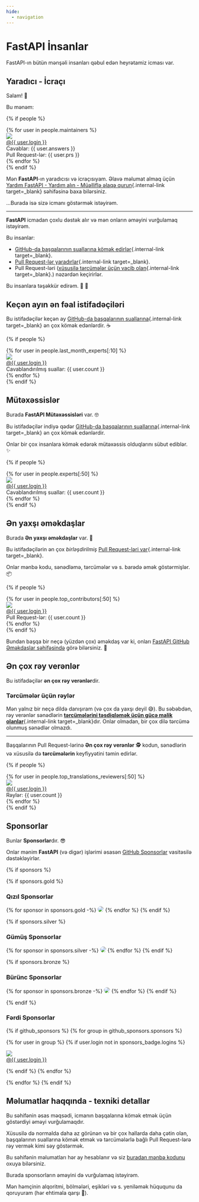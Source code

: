 ```yaml
---
hide:
  - navigation
---
```


# FastAPI İnsanlar

FastAPI-ın bütün mənşəli insanları qəbul edən heyrətamiz icması var.



## Yaradıcı - İcraçı

Salam! 👋

Bu mənəm:

{% if people %}
<div class="user-list user-list-center">
{% for user in people.maintainers %}

<div class="user"><a href="{{ user.url }}" target="_blank"><div class="avatar-wrapper"><img src="{{ user.avatarUrl }}"/></div><div class="title">@{{ user.login }}</div></a> <div class="count">Cavablar: {{ user.answers }}</div><div class="count">Pull Request-lər: {{ user.prs }}</div></div>
{% endfor %}

</div>
{% endif %}

Mən **FastAPI**-ın yaradıcısı və icraçısıyam. Əlavə məlumat almaq üçün [Yardım FastAPI - Yardım alın - Müəlliflə əlaqə qurun](help-fastapi.md#connect-with-the-author){.internal-link target=_blank} səhifəsinə baxa bilərsiniz.

...Burada isə sizə icmanı göstərmək istəyirəm.

---

**FastAPI** icmadan çoxlu dəstək alır və mən onların əməyini vurğulamaq istəyirəm.

Bu insanlar:

* [GitHub-da başqalarının suallarına kömək edirlər](help-fastapi.md#help-others-with-questions-in-github){.internal-link target=_blank}.
* [Pull Request-lər yaradırlar](help-fastapi.md#create-a-pull-request){.internal-link target=_blank}.
* Pull Request-ləri ([xüsusilə tərcümələr üçün vacib olan](contributing.md#translations){.internal-link target=_blank}.) nəzərdən keçirirlər.

Bu insanlara təşəkkür edirəm. 👏 🙇

## Keçən ayın ən fəal istifadəçiləri

Bu istifadəçilər keçən ay [GitHub-da başqalarının suallarına](help-fastapi.md#help-others-with-questions-in-github){.internal-link target=_blank} ən çox kömək edənlərdir. ☕

{% if people %}
<div class="user-list user-list-center">
{% for user in people.last_month_experts[:10] %}

<div class="user"><a href="{{ user.url }}" target="_blank"><div class="avatar-wrapper"><img src="{{ user.avatarUrl }}"/></div><div class="title">@{{ user.login }}</div></a> <div class="count">Cavablandırılmış suallar: {{ user.count }}</div></div>
{% endfor %}

</div>
{% endif %}

## Mütəxəssislər

Burada **FastAPI Mütəxəssisləri** var. 🤓

Bu istifadəçilər indiyə qədər [GitHub-da başqalarının suallarına](help-fastapi.md#help-others-with-questions-in-github){.internal-link target=_blank} ən çox kömək edənlərdir.

Onlar bir çox insanlara kömək edərək mütəxəssis olduqlarını sübut ediblər. ✨

{% if people %}
<div class="user-list user-list-center">
{% for user in people.experts[:50] %}

<div class="user"><a href="{{ user.url }}" target="_blank"><div class="avatar-wrapper"><img src="{{ user.avatarUrl }}"/></div><div class="title">@{{ user.login }}</div></a> <div class="count">Cavablandırılmış suallar: {{ user.count }}</div></div>
{% endfor %}

</div>
{% endif %}

## Ən yaxşı əməkdaşlar

Burada **Ən yaxşı əməkdaşlar** var. 👷

Bu istifadəçilərin ən çox *birləşdirilmiş* [Pull Request-ləri var](help-fastapi.md#create-a-pull-request){.internal-link target=_blank}.

Onlar mənbə kodu, sənədləmə, tərcümələr və s. barədə əmək göstərmişlər. 📦

{% if people %}
<div class="user-list user-list-center">
{% for user in people.top_contributors[:50] %}

<div class="user"><a href="{{ user.url }}" target="_blank"><div class="avatar-wrapper"><img src="{{ user.avatarUrl }}"/></div><div class="title">@{{ user.login }}</div></a> <div class="count">Pull Request-lər: {{ user.count }}</div></div>
{% endfor %}

</div>
{% endif %}

Bundan başqa bir neçə (yüzdən çox) əməkdaş var ki, onları <a href="https://github.com/tiangolo/fastapi/graphs/contributors" class="external-link" target="_blank">FastAPI GitHub Əməkdaşlar səhifəsində</a> görə bilərsiniz. 👷

## Ən çox rəy verənlər

Bu istifadəçilər **ən çox rəy verənlər**dir.

### Tərcümələr üçün rəylər

Mən yalnız bir neçə dildə danışıram (və çox da yaxşı deyil 😅). Bu səbəbdən, rəy verənlər sənədlərin [**tərcümələrini təsdiqləmək üçün gücə malik olanlar**](contributing.md#translations){.internal-link target=_blank}dır. Onlar olmadan, bir çox dilə tərcümə olunmuş sənədlər olmazdı.

---

Başqalarının Pull Request-lərinə **Ən çox rəy verənlər** 🕵️ kodun, sənədlərin və xüsusilə də **tərcümələrin** keyfiyyətini təmin edirlər.

{% if people %}
<div class="user-list user-list-center">
{% for user in people.top_translations_reviewers[:50] %}

<div class="user"><a href="{{ user.url }}" target="_blank"><div class="avatar-wrapper"><img src="{{ user.avatarUrl }}"/></div><div class="title">@{{ user.login }}</div></a> <div class="count">Rəylər: {{ user.count }}</div></div>
{% endfor %}

</div>
{% endif %}

## Sponsorlar

Bunlar **Sponsorlar**dır. 😎

Onlar mənim **FastAPI** (və digər) işlərimi əsasən <a href="https://github.com/sponsors/tiangolo" class="external-link" target="_blank">GitHub Sponsorlar</a> vasitəsilə dəstəkləyirlər.

{% if sponsors %}

{% if sponsors.gold %}

### Qızıl Sponsorlar

{% for sponsor in sponsors.gold -%}
<a href="{{ sponsor.url }}" target="_blank" title="{{ sponsor.title }}"><img src="{{ sponsor.img }}" style="border-radius:15px"></a>
{% endfor %}
{% endif %}

{% if sponsors.silver %}

### Gümüş Sponsorlar

{% for sponsor in sponsors.silver -%}
<a href="{{ sponsor.url }}" target="_blank" title="{{ sponsor.title }}"><img src="{{ sponsor.img }}" style="border-radius:15px"></a>
{% endfor %}
{% endif %}

{% if sponsors.bronze %}

### Bürünc Sponsorlar

{% for sponsor in sponsors.bronze -%}
<a href="{{ sponsor.url }}" target="_blank" title="{{ sponsor.title }}"><img src="{{ sponsor.img }}" style="border-radius:15px"></a>
{% endfor %}
{% endif %}

{% endif %}

### Fərdi Sponsorlar

{% if github_sponsors %}
{% for group in github_sponsors.sponsors %}

<div class="user-list user-list-center">

{% for user in group %}
{% if user.login not in sponsors_badge.logins %}

<div class="user"><a href="{{ user.url }}" target="_blank"><div class="avatar-wrapper"><img src="{{ user.avatarUrl }}"/></div><div class="title">@{{ user.login }}</div></a></div>

{% endif %}
{% endfor %}

</div>

{% endfor %}
{% endif %}

## Məlumatlar haqqında - texniki detallar

Bu səhifənin əsas məqsədi, icmanın başqalarına kömək etmək üçün göstərdiyi əməyi vurğulamaqdır.

Xüsusilə də normalda daha az görünən və bir çox hallarda daha çətin olan, başqalarının suallarına kömək etmək və tərcümələrlə bağlı Pull Request-lərə rəy vermək kimi səy göstərmək.

Bu səhifənin məlumatları hər ay hesablanır və siz <a href="https://github.com/tiangolo/fastapi/blob/master/.github/actions/people/app/main.py" class="external-link" target="_blank">buradan mənbə kodunu</a> oxuya bilərsiniz.

Burada sponsorların əməyini də vurğulamaq istəyirəm.

Mən həmçinin alqoritmi, bölmələri, eşikləri və s. yeniləmək hüququnu da qoruyuram (hər ehtimala qarşı 🤷).
